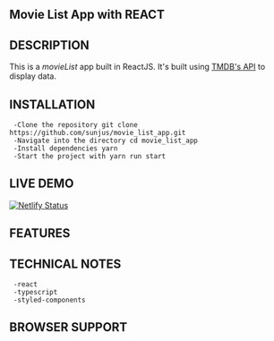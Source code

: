 ## Movie List App with REACT


## DESCRIPTION
This is a _movieList_ app built in ReactJS. It's built using [TMDB's API](https://www.themoviedb.org/documentation/api/) to display data.

## INSTALLATION

     -Clone the repository git clone https://github.com/sunjus/movie_list_app.git
     -Navigate into the directory cd movie_list_app
     -Install dependencies yarn
     -Start the project with yarn run start

## LIVE DEMO
[![Netlify Status](https://api.netlify.com/api/v1/badges/cab6d56a-01ec-419c-8a69-24e13e78acb2/deploy-status)](https://movie-wonderful.netlify.app/)

## FEATURES

## TECHNICAL NOTES
     -react
     -typescript
     -styled-components

## BROWSER SUPPORT
